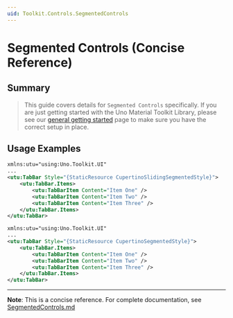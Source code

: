 ```yaml
---
uid: Toolkit.Controls.SegmentedControls
---
```


# Segmented Controls (Concise Reference)

## Summary

> This guide covers details for `Segmented Controls` specifically. If you are just getting started with the Uno Material Toolkit Library, please see our [general getting started](../getting-started.md) page to make sure you have the correct setup in place.

## Usage Examples

```xml
xmlns:utu="using:Uno.Toolkit.UI"
...
<utu:TabBar Style="{StaticResource CupertinoSlidingSegmentedStyle}">
    <utu:TabBar.Items>
        <utu:TabBarItem Content="Item One" />
        <utu:TabBarItem Content="Item Two" />
        <utu:TabBarItem Content="Item Three" />
    </utu:TabBar.Items>
</utu:TabBar>
```

```xml
xmlns:utu="using:Uno.Toolkit.UI"
...
<utu:TabBar Style="{StaticResource CupertinoSegmentedStyle}">
    <utu:TabBar.Items>
        <utu:TabBarItem Content="Item One" />
        <utu:TabBarItem Content="Item Two" />
        <utu:TabBarItem Content="Item Three" />
    </utu:TabBar.Items>
</utu:TabBar>
```

---

**Note**: This is a concise reference. 
For complete documentation, see [SegmentedControls.md](SegmentedControls.md)